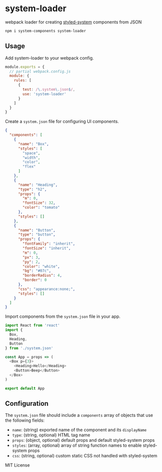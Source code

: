 
# system-loader

webpack loader for creating [styled-system][system] components from JSON

```sh
npm i system-components system-loader
```

## Usage

Add system-loader to your webpack config.

```js
module.exports = {
  // partial webpack.config.js
  module: {
    rules: [
      {
        test: /\.system\.json$/,
        use: 'system-loader'
      }
    ]
  }
}
```

Create a `system.json` file for configuring UI components.

```json
{
  "components": [
    {
      "name": "Box",
      "styles": [
        "space",
        "width",
        "color",
        "flex"
      ]
    },
    {
      "name": "Heading",
      "type": "h2",
      "props": {
        "m": 0,
        "fontSize": 32,
        "color": "tomato"
      },
      "styles": []
    },
    {
      "name": "Button",
      "type": "button",
      "props": {
        "fontFamily": "inherit",
        "fontSize": "inherit",
        "m": 0,
        "px": 3,
        "py": 2,
        "color": "white",
        "bg": "#07c",
        "borderRadius": 4,
        "border": 0
      },
      "css": "appearance:none;",
      "styles": []
    }
  ]
}
```

Import components from the `system.json` file in your app.

```js
import React from 'react'
import {
  Box,
  Heading,
  Button
} from './system.json'

const App = props => (
  <Box p={3}>
    <Heading>Hello</Heading>
    <Button>Beep</Button>
  </Box>
)

export default App
```

## Configuration

The `system.json` file should include a `components` array of objects
that use the following fields:

- `name`: (string) exported name of the component and its `displayName`
- `type`: (string, optional) HTML tag name
- `props`: (object, optional) default props and default styled-system props
- `styles`: (array, optional) array of string function names to enable styled-system props
- `css`: (string, optional) custom static CSS not handled with styled-system


MIT License

[system]: https://github.com/jxnblk/styled-system
